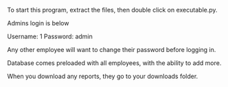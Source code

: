 To start this program, extract the files, then double click on executable.py.

Admins login is below

Username: 1
Password: admin

Any other employee will want to change their password before logging in. 

Database comes preloaded with all employees, with the ability to add more. 

When you download any reports, they go to your downloads folder. 